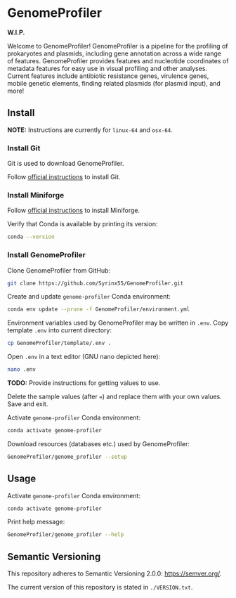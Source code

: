 # GenomeProfiler

**W.I.P.**

Welcome to GenomeProfiler! GenomeProfiler is a pipeline for the profiling of prokaryotes and plasmids, including gene annotation across a wide range of features. GenomeProfiler provides features and nucleotide coordinates of metadata features for easy use in visual profiling and other analyses. Current features include antibiotic resistance genes, virulence genes, mobile genetic elements, finding related plasmids (for plasmid input), and more!

## Install

**NOTE:** Instructions are currently for `linux-64` and `osx-64`.

### Install Git

Git is used to download GenomeProfiler.

Follow [official instructions](https://git-scm.com/downloads) to install Git.

### Install Miniforge

Follow [official instructions](https://github.com/conda-forge/miniforge?tab=readme-ov-file#install) to install Miniforge.

Verify that Conda is available by printing its version:
```bash
conda --version
```

### Install GenomeProfiler

Clone GenomeProfiler from GitHub:
```bash
git clone https://github.com/Syrinx55/GenomeProfiler.git
```

Create and update `genome-profiler` Conda environment:
```bash
conda env update --prune -f GenomeProfiler/environment.yml
```

Environment variables used by GenomeProfiler may be written in `.env`.
Copy template `.env` into current directory:
```bash
cp GenomeProfiler/template/.env .
```

Open `.env` in a text editor (GNU nano depicted here):
```bash
nano .env
```

**TODO:** Provide instructions for getting values to use.

Delete the sample values (after `=`) and replace them with your own values. Save and exit.

Activate `genome-profiler` Conda environment:
```bash
conda activate genome-profiler
```

Download resources (databases etc.) used by GenomeProfiler:
```bash
GenomeProfiler/genome_profiler --setup
```

## Usage

Activate `genome-profiler` Conda environment:
```bash
conda activate genome-profiler
```

Print help message:
```bash
GenomeProfiler/genome_profiler --help
```

## Semantic Versioning

This repository adheres to Semantic Versioning 2.0.0: <https://semver.org/>.

The current version of this repository is stated in `./VERSION.txt`.
